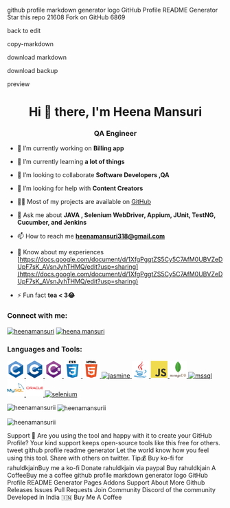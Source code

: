 github profile markdown generator logo
GitHub Profile README Generator
Star this repo
21608
Fork on GitHub
6869

back to edit

copy-markdown

download markdown

download backup

preview
<h1 align="center">Hi 👋 there, I'm Heena Mansuri</h1>
<h3 align="center">QA Engineer</h3>

- 🔭 I’m currently working on **Billing app**

- 🌱 I’m currently learning **a lot of things**

- 👯 I’m looking to collaborate **Software Developers ,QA**

- 🤝 I’m looking for help with **Content Creators**

- 👨‍💻 Most of my projects are available on [GitHub](GitHub)

- 💬 Ask me about **JAVA , Selenium WebDriver, Appium, JUnit, TestNG, Cucumber, and Jenkins**

- 📫 How to reach me **heenamansuri318@gmail.com**

- 📄 Know about my experiences [https://docs.google.com/document/d/1XfgPggtZS5Cy5C7AfM0UBVZeDUpF7sK_AVsnJyhTHMQ/edit?usp=sharing](https://docs.google.com/document/d/1XfgPggtZS5Cy5C7AfM0UBVZeDUpF7sK_AVsnJyhTHMQ/edit?usp=sharing)

- ⚡ Fun fact **tea < 3😂**

<h3 align="left">Connect with me:</h3>
<p align="left">
<a href="https://linkedin.com/in/heenamansuri" target="blank"><img align="center" src="https://raw.githubusercontent.com/rahuldkjain/github-profile-readme-generator/master/src/images/icons/Social/linked-in-alt.svg" alt="heenamansuri" height="30" width="40" /></a>
<a href="https://www.youtube.com/c/heena mansuri" target="blank"><img align="center" src="https://raw.githubusercontent.com/rahuldkjain/github-profile-readme-generator/master/src/images/icons/Social/youtube.svg" alt="heena mansuri" height="30" width="40" /></a>
</p>

<h3 align="left">Languages and Tools:</h3>
<p align="left"> <a href="https://www.cprogramming.com/" target="_blank" rel="noreferrer"> <img src="https://raw.githubusercontent.com/devicons/devicon/master/icons/c/c-original.svg" alt="c" width="40" height="40"/> </a> <a href="https://www.w3schools.com/cpp/" target="_blank" rel="noreferrer"> <img src="https://raw.githubusercontent.com/devicons/devicon/master/icons/cplusplus/cplusplus-original.svg" alt="cplusplus" width="40" height="40"/> </a> <a href="https://www.w3schools.com/cs/" target="_blank" rel="noreferrer"> <img src="https://raw.githubusercontent.com/devicons/devicon/master/icons/csharp/csharp-original.svg" alt="csharp" width="40" height="40"/> </a> <a href="https://www.w3schools.com/css/" target="_blank" rel="noreferrer"> <img src="https://raw.githubusercontent.com/devicons/devicon/master/icons/css3/css3-original-wordmark.svg" alt="css3" width="40" height="40"/> </a> <a href="https://www.w3.org/html/" target="_blank" rel="noreferrer"> <img src="https://raw.githubusercontent.com/devicons/devicon/master/icons/html5/html5-original-wordmark.svg" alt="html5" width="40" height="40"/> </a> <a href="https://jasmine.github.io/" target="_blank" rel="noreferrer"> <img src="https://www.vectorlogo.zone/logos/jasmine/jasmine-icon.svg" alt="jasmine" width="40" height="40"/> </a> <a href="https://www.java.com" target="_blank" rel="noreferrer"> <img src="https://raw.githubusercontent.com/devicons/devicon/master/icons/java/java-original.svg" alt="java" width="40" height="40"/> </a> <a href="https://developer.mozilla.org/en-US/docs/Web/JavaScript" target="_blank" rel="noreferrer"> <img src="https://raw.githubusercontent.com/devicons/devicon/master/icons/javascript/javascript-original.svg" alt="javascript" width="40" height="40"/> </a> <a href="https://www.mongodb.com/" target="_blank" rel="noreferrer"> <img src="https://raw.githubusercontent.com/devicons/devicon/master/icons/mongodb/mongodb-original-wordmark.svg" alt="mongodb" width="40" height="40"/> </a> <a href="https://www.microsoft.com/en-us/sql-server" target="_blank" rel="noreferrer"> <img src="https://www.svgrepo.com/show/303229/microsoft-sql-server-logo.svg" alt="mssql" width="40" height="40"/> </a> <a href="https://www.mysql.com/" target="_blank" rel="noreferrer"> <img src="https://raw.githubusercontent.com/devicons/devicon/master/icons/mysql/mysql-original-wordmark.svg" alt="mysql" width="40" height="40"/> </a> <a href="https://www.oracle.com/" target="_blank" rel="noreferrer"> <img src="https://raw.githubusercontent.com/devicons/devicon/master/icons/oracle/oracle-original.svg" alt="oracle" width="40" height="40"/> </a> <a href="https://www.selenium.dev" target="_blank" rel="noreferrer"> <img src="https://raw.githubusercontent.com/detain/svg-logos/780f25886640cef088af994181646db2f6b1a3f8/svg/selenium-logo.svg" alt="selenium" width="40" height="40"/> </a> </p>

<p><img align="left" src="https://github-readme-stats.vercel.app/api/top-langs?username=heenamansurii&show_icons=true&locale=en&layout=compact" alt="heenamansurii" /></p>

<p>&nbsp;<img align="center" src="https://github-readme-stats.vercel.app/api?username=heenamansurii&show_icons=true&locale=en" alt="heenamansurii" /></p>

<p><img align="center" src="https://github-readme-streak-stats.herokuapp.com/?user=heenamansurii&" alt="heenamansurii" /></p>

Support 🙏
Are you using the tool and happy with it to create your GitHub Profile?
Your kind support keeps open-source tools like this free for others.
tweet github profile readme generator
Let the world know how you feel using this tool. Share with others on twitter.
Tip💰
Buy ko-fi for rahuldkjainBuy me a ko-fi
Donate rahuldkjain via paypal
Buy rahuldkjain A CoffeeBuy me a coffee
github profile markdown generator logo
GitHub Profile README Generator
Pages
Addons
Support
About
More
Github
Releases
Issues
Pull Requests
Join Community
Discord of the community
Developed in India 🇮🇳
Buy Me A Coffee
